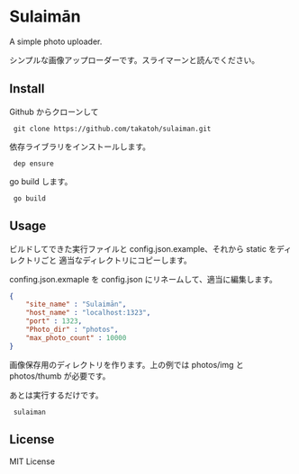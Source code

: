 # Sulaimān

A simple photo uploader.

シンプルな画像アップローダーです。スライマーンと読んでください。

## Install
Github からクローンして

``` git clone https://github.com/takatoh/sulaiman.git```

依存ライブラリをインストールします。

``` dep ensure```

go build します。

``` go build```

## Usage
ビルドしてできた実行ファイルと config.json.example、それから static をディレクトリごと
適当なディレクトリにコピーします。

confing.json.exmaple を config.json にリネームして、適当に編集します。

```JSON
{
    "site_name" : "Sulaimān",
    "host_name" : "localhost:1323",
    "port" : 1323,
    "Photo_dir" : "photos",
    "max_photo_count" : 10000
}
```
画像保存用のディレクトリを作ります。上の例では photos/img と photos/thumb が必要です。

あとは実行するだけです。

``` sulaiman```

## License
MIT License
